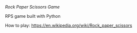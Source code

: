 *Rock Paper Scissors Game*

RPS game built with Python

How to play:
https://en.wikipedia.org/wiki/Rock_paper_scissors
